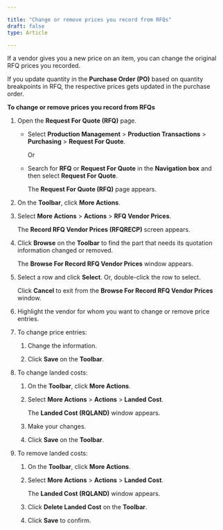 ```yaml
---

title: "Change or remove prices you record from RFQs"
draft: false
type: Article

---
```


If a vendor gives you a new price on an item, you can change the original RFQ prices you recorded.

If you update quantity in the **Purchase Order (PO)** based on quantity breakpoints in RFQ, the respective prices gets updated in the purchase order.

**To change or remove prices you record from RFQs**

1. Open the **Request For Quote (RFQ)** page.

    - Select **Production Management** > **Production Transactions** > **Purchasing** > **Request For Quote**.

        Or

    - Search for **RFQ** or **Request For Quote** in the **Navigation box** and then select **Request For Quote**.

        The **Request For Quote (RFQ)** page appears.

2. On the **Toolbar**, click **More Actions**.

3. Select **More Actions** > **Actions** > **RFQ Vendor Prices**.

    The **Record RFQ Vendor Prices (RFQRECP)** screen appears.

4. Click **Browse** on the **Toolbar** to find the part that needs its quotation information changed or removed.

    The **Browse For Record RFQ Vendor Prices** window appears.

5. Select a row and click **Select**. Or, double-click the row to select.

    Click **Cancel** to exit from the **Browse For Record RFQ Vendor Prices** window.

6. Highlight the vendor for whom you want to change or remove price entries.

7. To change price entries:

    1. Change the information.

    2. Click **Save** on the **Toolbar**.

8. To change landed costs:

    1. On the **Toolbar**, click **More Actions**.

    2. Select **More Actions** > **Actions** > **Landed Cost**.

        The **Landed Cost (RQLAND)** window appears.

    3. Make your changes.

    4. Click **Save** on the **Toolbar**.

9. To remove landed costs:

    1. On the **Toolbar**, click **More Actions**.

    2. Select **More Actions** > **Actions** > **Landed Cost**.

        The **Landed Cost (RQLAND)** window appears.

    3. Click **Delete Landed Cost** on the **Toolbar**.

    4. Click **Save** to confirm.